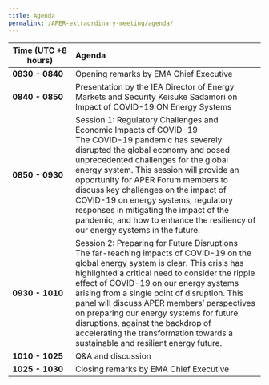 ```yaml
---
title: Agenda
permalink: /APER-extraordinary-meeting/agenda/
---
```

<style>
  table th:first-of-type {width: 25%}
  table th:nth-of-type(2) {width: 75%}
</style>

| **Time (UTC +8 hours)** | **Agenda** |
|---|:----|
| **0830 - 0840** | Opening remarks by EMA Chief Executive |
| **0840 - 0850** | Presentation by the IEA Director of Energy Markets and Security Keisuke Sadamori on Impact of COVID-19 ON Energy Systems |
| **0850 - 0930** | Session 1: Regulatory Challenges and Economic Impacts of COVID-19<br>The COVID-19 pandemic has severely disrupted the global economy and posed unprecedented challenges for the global energy system. This session will provide an opportunity for APER Forum members to discuss key challenges on the impact of COVID-19 on energy systems, regulatory responses in mitigating the impact of the pandemic, and how to enhance the resiliency of our energy systems in the future. |
| **0930 - 1010** | Session 2: Preparing for Future Disruptions<br>The far-reaching impacts of COVID-19 on the global energy system is clear. This crisis has highlighted a critical need to consider the ripple effect of COVID-19 on our energy systems arising from a single point of disruption. This panel will discuss APER members’ perspectives on preparing our energy systems for future disruptions, against the backdrop of accelerating the transformation towards a sustainable and resilient energy future. |
| **1010 - 1025** | Q&A and discussion |
| **1025 - 1030** | Closing remarks by EMA Chief Executive |
